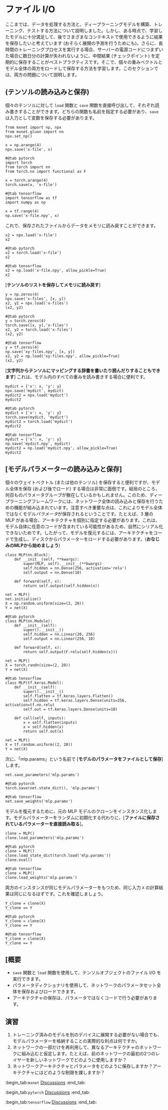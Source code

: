 # ファイル I/O

ここまでは、データを処理する方法と、ディープラーニングモデルを構築、トレーニング、テストする方法について説明しました。しかし、ある時点で、学習したモデルに十分満足して、後でさまざまなコンテキストで使用できるように結果を保存したいと考えています (おそらく展開の予測を行うためにも)。さらに、長時間のトレーニングプロセスを実行する場合、サーバーの電源コードにつまずいた場合に数日分の計算が失われないように、中間結果 (チェックポイント) を定期的に保存することがベストプラクティスです。そこで、個々の重みベクトルとモデル全体の両方をロードして保存する方法を学習します。このセクションでは、両方の問題について説明します。 

## (**テンソルの読み込みと保存**)

個々のテンソルに対して `load` 関数と `save` 関数を直接呼び出して、それぞれ読み書きすることができます。どちらの関数も名前を指定する必要があり、`save` は入力として変数を保存する必要があります。

```{.python .input}
from mxnet import np, npx
from mxnet.gluon import nn
npx.set_np()

x = np.arange(4)
npx.save('x-file', x)
```

```{.python .input}
#@tab pytorch
import torch
from torch import nn
from torch.nn import functional as F

x = torch.arange(4)
torch.save(x, 'x-file')
```

```{.python .input}
#@tab tensorflow
import tensorflow as tf
import numpy as np

x = tf.range(4)
np.save('x-file.npy', x)
```

これで、保存されたファイルからデータをメモリに読み戻すことができます。

```{.python .input}
x2 = npx.load('x-file')
x2
```

```{.python .input}
#@tab pytorch
x2 = torch.load('x-file')
x2
```

```{.python .input}
#@tab tensorflow
x2 = np.load('x-file.npy', allow_pickle=True)
x2
```

[**テンソルのリストを保存してメモリに読み戻す**]

```{.python .input}
y = np.zeros(4)
npx.save('x-files', [x, y])
x2, y2 = npx.load('x-files')
(x2, y2)
```

```{.python .input}
#@tab pytorch
y = torch.zeros(4)
torch.save([x, y],'x-files')
x2, y2 = torch.load('x-files')
(x2, y2)
```

```{.python .input}
#@tab tensorflow
y = tf.zeros(4)
np.save('xy-files.npy', [x, y])
x2, y2 = np.load('xy-files.npy', allow_pickle=True)
(x2, y2)
```

[**文字列からテンソルにマッピングする辞書を書いたり読んだりすることもできます**] これは、モデル内のすべての重みを読み書きする場合に便利です。

```{.python .input}
mydict = {'x': x, 'y': y}
npx.save('mydict', mydict)
mydict2 = npx.load('mydict')
mydict2
```

```{.python .input}
#@tab pytorch
mydict = {'x': x, 'y': y}
torch.save(mydict, 'mydict')
mydict2 = torch.load('mydict')
mydict2
```

```{.python .input}
#@tab tensorflow
mydict = {'x': x, 'y': y}
np.save('mydict.npy', mydict)
mydict2 = np.load('mydict.npy', allow_pickle=True)
mydict2
```

## [**モデルパラメーターの読み込みと保存**]

個々のウェイトベクトル (または他のテンソル) を保存すると便利ですが、モデル全体を保存 (および後でロード) する場合は非常に面倒です。結局のところ、何百ものパラメータグループが散在しているかもしれません。このため、ディープラーニングフレームワークには、ネットワーク全体の読み込みと保存を行うための機能が組み込まれています。注意すべき重要な点は、これによりモデル全体ではなくモデル*パラメータ*が保存されるということです。たとえば、3 層の MLP がある場合、アーキテクチャを個別に指定する必要があります。これは、モデル自体に任意のコードが含まれている可能性があるため、自然にシリアル化できないためです。したがって、モデルを復元するには、アーキテクチャをコードで生成し、ディスクからパラメーターをロードする必要があります。(**おなじみのMLPから始めましょう**)

```{.python .input}
class MLP(nn.Block):
    def __init__(self, **kwargs):
        super(MLP, self).__init__(**kwargs)
        self.hidden = nn.Dense(256, activation='relu')
        self.output = nn.Dense(10)

    def forward(self, x):
        return self.output(self.hidden(x))

net = MLP()
net.initialize()
X = np.random.uniform(size=(2, 20))
Y = net(X)
```

```{.python .input}
#@tab pytorch
class MLP(nn.Module):
    def __init__(self):
        super().__init__()
        self.hidden = nn.Linear(20, 256)
        self.output = nn.Linear(256, 10)

    def forward(self, x):
        return self.output(F.relu(self.hidden(x)))

net = MLP()
X = torch.randn(size=(2, 20))
Y = net(X)
```

```{.python .input}
#@tab tensorflow
class MLP(tf.keras.Model):
    def __init__(self):
        super().__init__()
        self.flatten = tf.keras.layers.Flatten()
        self.hidden = tf.keras.layers.Dense(units=256, activation=tf.nn.relu)
        self.out = tf.keras.layers.Dense(units=10)

    def call(self, inputs):
        x = self.flatten(inputs)
        x = self.hidden(x)
        return self.out(x)

net = MLP()
X = tf.random.uniform((2, 20))
Y = net(X)
```

次に、「mlp.params」という名前で [**モデルのパラメータをファイルとして保存**] します。

```{.python .input}
net.save_parameters('mlp.params')
```

```{.python .input}
#@tab pytorch
torch.save(net.state_dict(), 'mlp.params')
```

```{.python .input}
#@tab tensorflow
net.save_weights('mlp.params')
```

モデルを復元するために、元の MLP モデルのクローンをインスタンス化します。モデルパラメーターをランダムに初期化する代わりに、[**ファイルに保存されているパラメーターを直接読み取る**]。

```{.python .input}
clone = MLP()
clone.load_parameters('mlp.params')
```

```{.python .input}
#@tab pytorch
clone = MLP()
clone.load_state_dict(torch.load('mlp.params'))
clone.eval()
```

```{.python .input}
#@tab tensorflow
clone = MLP()
clone.load_weights('mlp.params')
```

両方のインスタンスが同じモデルパラメーターをもつため、同じ入力 `X` の計算結果は同じになるはずです。これを確認しましょう。

```{.python .input}
Y_clone = clone(X)
Y_clone == Y
```

```{.python .input}
#@tab pytorch
Y_clone = clone(X)
Y_clone == Y
```

```{.python .input}
#@tab tensorflow
Y_clone = clone(X)
Y_clone == Y
```

## [概要

* `save` 関数と `load` 関数を使用して、テンソルオブジェクトのファイル I/O を実行できます。
* パラメータディクショナリを使用して、ネットワークのパラメータセット全体を保存およびロードできます。
* アーキテクチャの保存は、パラメータではなくコードで行う必要があります。

## 演習

1. トレーニング済みのモデルを別のデバイスに展開する必要がない場合でも、モデルパラメーターを格納することの実際的な利点は何ですか。
1. ネットワークの一部だけを再利用して、異なるアーキテクチャのネットワークに組み込むと仮定します。たとえば、前のネットワークの最初の2つのレイヤーを新しいネットワークでどのように使用しますか？
1. ネットワークアーキテクチャとパラメータをどのように保存しますか？アーキテクチャにはどのような制限を課しますか？

:begin_tab:`mxnet`
[Discussions](https://discuss.d2l.ai/t/60)
:end_tab:

:begin_tab:`pytorch`
[Discussions](https://discuss.d2l.ai/t/61)
:end_tab:

:begin_tab:`tensorflow`
[Discussions](https://discuss.d2l.ai/t/327)
:end_tab:
